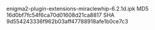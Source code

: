 enigma2-plugin-extensions-miraclewhip-6.2.1d.ipk
MD5 16d0bf7fc54f6ca70d01608d21ca8817
SHA 9d554243336f962b03aff47788918afe1b0ce7c3

